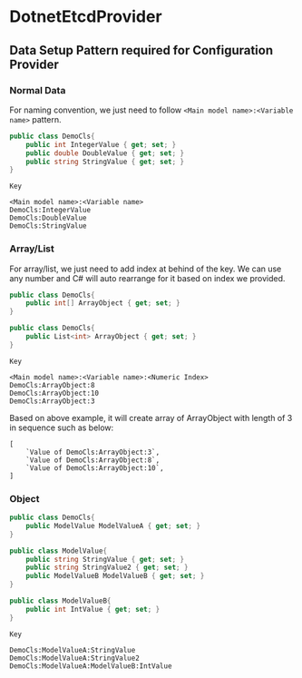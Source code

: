 # DotnetEtcdProvider

## Data Setup Pattern required for Configuration Provider

### Normal Data

For naming convention, we just need to follow `<Main model name>:<Variable name>` pattern.

```csharp
public class DemoCls{
    public int IntegerValue { get; set; }
    public double DoubleValue { get; set; }
    public string StringValue { get; set; }
}
```

`Key`

```
<Main model name>:<Variable name>
DemoCls:IntegerValue
DemoCls:DoubleValue
DemoCls:StringValue
```

### Array/List

For array/list, we just need to add index at behind of the key. We can use any number and C# will auto rearrange for it based on index we provided.

```csharp
public class DemoCls{
    public int[] ArrayObject { get; set; }
}

public class DemoCls{
    public List<int> ArrayObject { get; set; }
}
```

`Key`

```
<Main model name>:<Variable name>:<Numeric Index>
DemoCls:ArrayObject:8
DemoCls:ArrayObject:10
DemoCls:ArrayObject:3
```

Based on above example, it will create array of ArrayObject with length of 3 in sequence such as below:

```
[
    `Value of DemoCls:ArrayObject:3`,
    `Value of DemoCls:ArrayObject:8`,
    `Value of DemoCls:ArrayObject:10`,
]
```

### Object

```csharp
public class DemoCls{
    public ModelValue ModelValueA { get; set; }
}

public class ModelValue{
    public string StringValue { get; set; }
    public string StringValue2 { get; set; }
    public ModelValueB ModelValueB { get; set; }
}

public class ModelValueB{
    public int IntValue { get; set; }
}
```

`Key`

```
DemoCls:ModelValueA:StringValue
DemoCls:ModelValueA:StringValue2
DemoCls:ModelValueA:ModelValueB:IntValue
```
